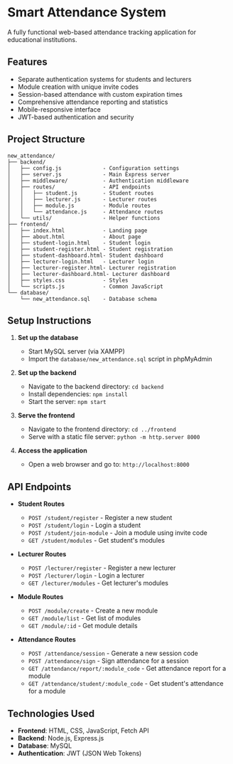 # Smart Attendance System

A fully functional web-based attendance tracking application for educational institutions.

## Features

- Separate authentication systems for students and lecturers
- Module creation with unique invite codes
- Session-based attendance with custom expiration times
- Comprehensive attendance reporting and statistics
- Mobile-responsive interface
- JWT-based authentication and security

## Project Structure

```
new_attendance/
├── backend/
│   ├── config.js             - Configuration settings
│   ├── server.js             - Main Express server
│   ├── middleware/           - Authentication middleware
│   ├── routes/               - API endpoints
│   │   ├── student.js        - Student routes
│   │   ├── lecturer.js       - Lecturer routes
│   │   ├── module.js         - Module routes
│   │   └── attendance.js     - Attendance routes
│   └── utils/                - Helper functions
├── frontend/
│   ├── index.html            - Landing page
│   ├── about.html            - About page
│   ├── student-login.html    - Student login
│   ├── student-register.html - Student registration
│   ├── student-dashboard.html- Student dashboard
│   ├── lecturer-login.html   - Lecturer login
│   ├── lecturer-register.html- Lecturer registration
│   ├── lecturer-dashboard.html- Lecturer dashboard
│   ├── styles.css            - Styles
│   └── scripts.js            - Common JavaScript
└── database/
    └── new_attendance.sql    - Database schema
```

## Setup Instructions

1. **Set up the database**
   - Start MySQL server (via XAMPP)
   - Import the `database/new_attendance.sql` script in phpMyAdmin

2. **Set up the backend**
   - Navigate to the backend directory: `cd backend`
   - Install dependencies: `npm install`
   - Start the server: `npm start`

3. **Serve the frontend**
   - Navigate to the frontend directory: `cd ../frontend`
   - Serve with a static file server: `python -m http.server 8000`

4. **Access the application**
   - Open a web browser and go to: `http://localhost:8000`

## API Endpoints

- **Student Routes**
  - `POST /student/register` - Register a new student
  - `POST /student/login` - Login a student
  - `POST /student/join-module` - Join a module using invite code
  - `GET /student/modules` - Get student's modules

- **Lecturer Routes**
  - `POST /lecturer/register` - Register a new lecturer
  - `POST /lecturer/login` - Login a lecturer
  - `GET /lecturer/modules` - Get lecturer's modules

- **Module Routes**
  - `POST /module/create` - Create a new module
  - `GET /module/list` - Get list of modules
  - `GET /module/:id` - Get module details

- **Attendance Routes**
  - `POST /attendance/session` - Generate a new session code
  - `POST /attendance/sign` - Sign attendance for a session
  - `GET /attendance/report/:module_code` - Get attendance report for a module
  - `GET /attendance/student/:module_code` - Get student's attendance for a module

## Technologies Used

- **Frontend**: HTML, CSS, JavaScript, Fetch API
- **Backend**: Node.js, Express.js
- **Database**: MySQL
- **Authentication**: JWT (JSON Web Tokens)